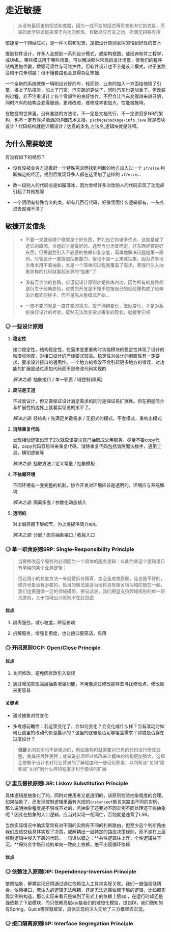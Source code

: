 # 走近敏捷

> 从没有最厉害的招式和套路，因为一成不变的招式再厉害也有它的克星，厉害的武学应该是来源于内功的修炼，有敏捷应万变之功，所谓无招胜有招

敏捷是一个持续过程，是一种习惯和思想，是把设计原则发挥的恰到好处的艺术

提到软件设计，许多人会想到一系列设计模式，或架构框图，或经典软件工程学，或UML，哪些模式用于哪些场景，可以解决那些常规的设计场景，使我们的程序结构更加优雅，增强可读性与可维护性。但软件设计也不全是设计模式，过于套路会陷于花拳绣腿；但不懂套路也会显得杂乱笨拙

一个全新的系统就像一辆刚设计好的车，轻而快，业务的加入一方面给他换了引擎，换上了防撞梁，加上了门窗，汽车跑的更快了，同时汽车也更加重了。但改装的过程，若不注重设计上各个零部件的良好协作，不但会让汽车变得越来越丑陋，同时汽车的结构会变得脆弱，更难改进，维修成本也加大，性能被拖垮。

在敏捷的世界里，没有套路的方法论，不一定是文档先行，不一定讲究多NB的架构，也不一定有洋洋洒洒的详细技术文档，`package`/`package-info.java` 就是模块设计 / 代码结构就是详细设计 / 达意的类名,方法名,逻辑块就是注释。

## 为什么需要敏捷

有没有如下的经历？

* 没有没被业务方追着赶一个特殊需求而找到判断的地方加入过一个 `if/else` 判断搞定的经历，找到后发现好多人都在这里加了这样的 `if/else`...

* 改一段别人的代码总是如履薄冰，因为曾经好多次改别人的代码实现了功能却引起了其他故障

* 一个明明有特殊含义的类，却有几百行代码，好像里面什么逻辑都有，一头扎进去就理不清了

## 敏捷开发信条

> * 不要一来就谈哪个框架是个好东西，罗列出它的诸多优点，这就是成了选它的原因，合适的才是最好的。选型当分场景而定，好东西尽管是好东西，但需避免引入不必要的依赖和复杂度，简单地解决问题是第一原则。尽管设计一直提倡抽象能力，但也不是一上来就抽象，因为许多地方根本用不着抽象，本是一个简单的过程就覆盖了需求，若强行引入抽象那样的代码就看起来真的“抽象”了
>
> * 没有万金油的套路，应谨记设计原则才是修炼内功，因为所有的套路都是衍生于经典原则，优秀的开发是不知不觉按自己的经验重构成了经典设计模式的样子，而不是先从套模式开始...
>
> * 一直不变的就是一直在变的需求，敢于拥抱变化，激励变化，才是对系统良好设计的考验，既然无法改变需求善变的现状，就接受它吧

### ◎ 一些设计原则

1. **稳定性**

   接口稳定性，结构稳定性，在需求变更重构时功能模块的稳定性体现了设计的粒度张弛度，对接口设计的严谨要求较高。稳定性对设计的前瞻性有一定要求，要求设计接口的通用性。一个地方的修改不会引起更多地方的错误，对功能的扩展是通过添加代码而不是修改代码实现的

   _解决之道:_ 抽象接口 / 单一职责 / 域控制\(隔离\)

2. **简洁是王道**

   不过度设计，但又要保证设计满足需求的同时是保证易扩展性。但在把握简介与扩展性的边界上就看实现者的水平了。

   _解决之道:_ 轻结构 / 先满足关键需求 / 无招式的模式，不套模式，重构出模式

3. **消除重复代码**

   发现相似逻辑出现了2次就应该要求自己抽取成公用服务。尽量不要copy代码，copy代码容易带来重复代码。消除重复代码包括消除魔法数字，通用工具，横切逻辑等

   _解决之道:_ 抽取方法 / 定义常量 / 抽象模板

4. **不依赖环境**

   不同环境有一套完整的机制，协作开发对环境应该是透明的，环境应与系统解耦

   _解决之道:_ 隔离多套 / 参数化动态植入

5. **透明的**

   对上层屏蔽下层细节，为上层提供简介api。

   _解决之道:_ 分层 / 面向抽象接口 / 收拢入口

### ◎ 单一职责原则SRP: Single-Responsibility Principle

> 当要修改这个服务时必须因为一个具体的服务逻辑：以此约束这个逻辑里只有单纯的某个业务逻辑；
>
> 但若很小的粒度方法一来就要拆分隔离，势必造成类膨胀，这也是不好的，或许也是没有必要的，恰当的做法是适当地将具有相关相似域的放在一起，我们也要遵循一定的领域模型，换句话说，我们期望支持领域级别的单一职责原则，关于领域设计原则不在此叙述

#### 优点

1. 隔离服务，减小粒度，降低影响

2. 拆解服务，增强复用度，也让接口更简洁，易用

### ◎ 开闭原则OCP: Open/Close Principle

#### 优点

1. 关闭修改，避免因修改引入错误

2. 通过增加实现高层抽象增强功能，不用像通过修改那样去寻找修改点，修改起来更容易

#### 关键点

* 通过抽象对付变化

* 多考虑前瞻性：若这里变化了，会如何变化？会变化成什么样？当有改动时如何让这里的改动代价是最小的？这里的逻辑是否足够覆盖需求？抑或是否存在过度设计？

> **但是**关闭其实也不是绝对的，例如重构时就需要对已有的代码进行修改调整，使其拓展性更强；或者说必须经过修改来让模块的结构更加强大，这都会依赖于设计者对行业背景的了解程度和一些经验积累，以判断该“关闭”哪些或“关闭”到什么样的程度才利于模块的扩展

### ◎ 里氏替换原则LSR:  Liskov Substitution Principle

具体逻辑是抽象化了的，同时对使用者又是透明的，该原则检验抽象程度的合理。如果抽象了，还发现控制逻辑里面有大把的`instanceof`断言来路由不同的实例，那么说明抽象程度是不够或不对的，若抽象了还要对不同实例不同处理还干嘛抽象呢？因此在抽象的入口逻辑，应当对实现一视同仁，否则就是违背了LSR。

当然实际情况中确实常常有对不同的实例有不同的判断路由，但至少这个判断路由我们应该交给具体实现了决策，或解耦出一层特定的路由决策规则，而不是在上层控制逻辑中侵入下层的代码，一句话以概之：**共性逻辑往上浮，个性逻辑往下沉。**保持金字塔形式的单向一致向上依赖，绝不出现循环依赖

#### 优点

### ◎ 依赖注入原则DIP: Dependency-Inversion Principle

依赖抽象，解耦实现还得通过通过依赖注入工具来实现关联。我们一直强调低耦合、依赖接口，若注入的逻辑无法解耦，还是无法逃离依赖下层的逻辑，比如都实现实例的构造，那么实际来看只是做到了形式上的依赖上层api，在运行时却还是强依赖了下层模块，而只依赖高层api是我们的理想化模型。提到DI，我们熟知的有Spring、Guice等容器框架，具体实现的注入交给了三方框架去实现。

### ◎ 接口隔离原则ISP: Interface Segregation Principle




